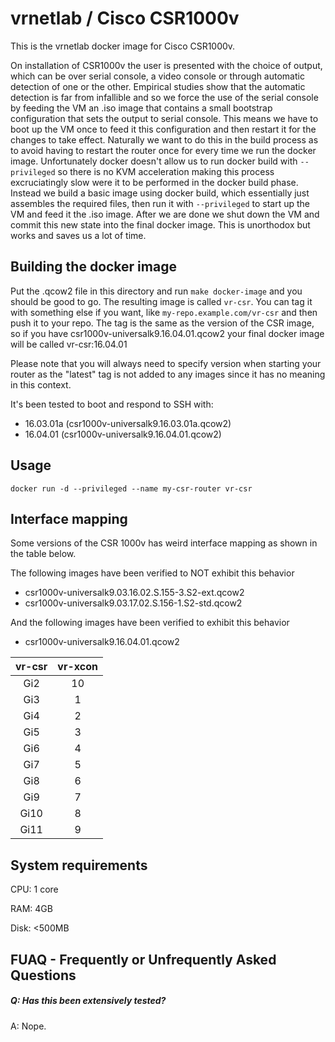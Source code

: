 vrnetlab / Cisco CSR1000v
===========================
This is the vrnetlab docker image for Cisco CSR1000v.

On installation of CSR1000v the user is presented with the choice of output,
which can be over serial console, a video console or through automatic
detection of one or the other. Empirical studies show that the automatic
detection is far from infallible and so we force the use of the serial console
by feeding the VM an .iso image that contains a small bootstrap configuration
that sets the output to serial console. This means we have to boot up the VM
once to feed it this configuration and then restart it for the changes to take
effect. Naturally we want to do this in the build process as to avoid having to
restart the router once for every time we run the docker image. Unfortunately
docker doesn't allow us to run docker build with `--privileged` so there is no
KVM acceleration making this process excruciatingly slow were it to be
performed in the docker build phase. Instead we build a basic image using
docker build, which essentially just assembles the required files, then run it
with `--privileged` to start up the VM and feed it the .iso image. After we are
done we shut down the VM and commit this new state into the final docker image.
This is unorthodox but works and saves us a lot of time.

Building the docker image
-------------------------
Put the .qcow2 file in this directory and run `make docker-image` and
you should be good to go. The resulting image is called `vr-csr`. You can tag
it with something else if you want, like `my-repo.example.com/vr-csr` and then
push it to your repo. The tag is the same as the version of the CSR image, so
if you have csr1000v-universalk9.16.04.01.qcow2 your final docker image will be called
vr-csr:16.04.01

Please note that you will always need to specify version when starting your
router as the "latest" tag is not added to any images since it has no meaning
in this context.

It's been tested to boot and respond to SSH with:

 * 16.03.01a (csr1000v-universalk9.16.03.01a.qcow2)
 * 16.04.01 (csr1000v-universalk9.16.04.01.qcow2)

Usage
-----
```
docker run -d --privileged --name my-csr-router vr-csr
```

Interface mapping
-----------------
Some versions of the CSR 1000v has weird interface mapping as shown in the table below.

The following images have been verified to NOT exhibit this behavior
- csr1000v-universalk9.03.16.02.S.155-3.S2-ext.qcow2
- csr1000v-universalk9.03.17.02.S.156-1.S2-std.qcow2

And the following images have been verified to exhibit this behavior
- csr1000v-universalk9.16.04.01.qcow2

| vr-csr | vr-xcon |
| :---:  |  :---:  |
| Gi2    | 10      |
| Gi3    | 1       |
| Gi4    | 2       |
| Gi5    | 3       |
| Gi6    | 4       |
| Gi7    | 5       |
| Gi8    | 6       |
| Gi9    | 7       |
| Gi10   | 8       |
| Gi11   | 9       |

System requirements
-------------------
CPU: 1 core

RAM: 4GB

Disk: <500MB


FUAQ - Frequently or Unfrequently Asked Questions
-------------------------------------------------
##### Q: Has this been extensively tested?
A: Nope. 
